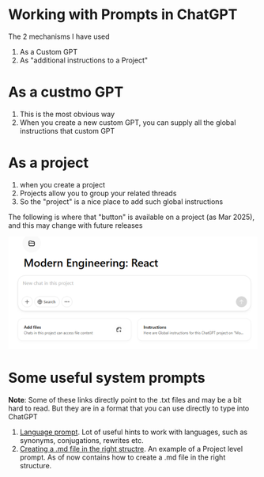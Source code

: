 <!-- ********************* -->
# Working with Prompts in ChatGPT
<!-- ********************* -->

The 2 mechanisms I have used

1. As a Custom GPT
2. As "additional instructions to a Project"

<!-- ********************* -->
# As a custmo GPT
<!-- ********************* -->

1. This is the most obvious way
2. When you create a new custom GPT, you can supply all the global instructions that custom GPT

<!-- ********************* -->
# As a project
<!-- ********************* -->

1. when you create a project
2. Projects allow you to group your related threads
3. So the "project" is a nice place to add such global instructions

The following is where that "button" is available on a project (as Mar 2025), and this may change with future releases

<img src="chatgpt-project-sys-prompt.png" width="700">

<!-- ********************* -->
# Some useful system prompts
<!-- ********************* -->

**Note**: Some of these links directly point to the .txt files and may be a bit hard to read. But they are in a format that you can use directly to type into ChatGPT

1. [Language prompt](language-prompt-v1.txt). Lot of useful hints to work with languages, such as synonyms, conjugations, rewrites etc.
2. [Creating a .md file in the right structre](chatgpt-project-system-prompt.txt). An example of a Project level prompt. As of now contains how to create a .md file in the right structure.




